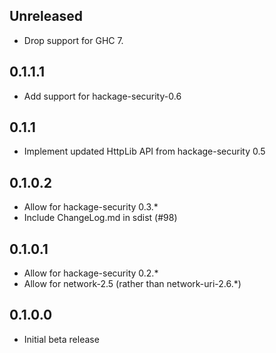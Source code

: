 Unreleased
----------
* Drop support for GHC 7.


0.1.1.1
-------
* Add support for hackage-security-0.6

0.1.1
-----
* Implement updated HttpLib API from hackage-security 0.5

0.1.0.2
-------
* Allow for hackage-security 0.3.*
* Include ChangeLog.md in sdist (#98)

0.1.0.1
-------
* Allow for hackage-security 0.2.*
* Allow for network-2.5 (rather than network-uri-2.6.*)

0.1.0.0
-------
* Initial beta release
